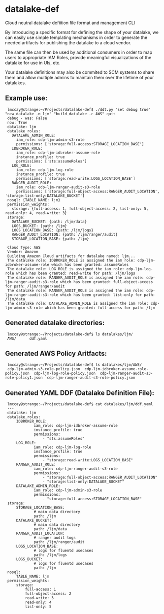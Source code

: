 # datalake-def
Cloud neutral datalake defiition file format and management CLI

By introducing a specific format for defining the shape of your datalake, we can easily use simple templating mechanisms in order to generate the needed artifacts for publishing the datalake to a cloud vendor.

The same file can then be used by additional consumers in order to map users to appropriate IAM Roles, provide meaningful visualizations of the datalake for use in UIs, etc.

Your datalake definitions may also be commited to SCM systems to share them and allow multiple admins to maintain them over the lifetime of your datalakes.


## Example use:

     lmccay@strange:~/Projects/datalake-def$ ./ddt.py "set debug true" "new_datalake -n ljm" "build_datalake -c AWS" quit
     debug - was: False
     now: True
     datalake: ljm
     datalake_roles:
       DATALAKE_ADMIN_ROLE:
         iam_role: cdp-ljm-admin-s3-role
         permissions: ['storage:full-access:STORAGE_LOCATION_BASE']
       IDBROKER_ROLE:
         iam_role: cdp-ljm-idbroker-assume-role
         instance_profile: true
         permissions: ['sts:assumeRoles']
       LOG_ROLE:
         iam_role: cdp-ljm-log-role
         instance_profile: true
         permissions: ['storage:read-write:LOGS_LOCATION_BASE']
       RANGER_AUDIT_ROLE:
         iam_role: cdp-ljm-ranger-audit-s3-role
         permissions: ['storage:full-object-access:RANGER_AUDIT_LOCATION', 'storage:list-only:DATALAKE_BUCKET']
     nosql: {TABLE_NAME: ljm}
     permission_weights:
       storage: {full-access: 1, full-object-access: 2, list-only: 5, read-only: 4, read-write: 3}
     storage:
       DATALAKE_BUCKET: {path: /ljm/data}
       LOGS_BUCKET: {path: /ljm}
       LOGS_LOCATION_BASE: {path: /ljm/logs}
       RANGER_AUDIT_LOCATION: {path: /ljm/ranger/audit}
       STORAGE_LOCATION_BASE: {path: /ljm}
     
     Cloud Type: AWS
     Vendor: Amazon
     Building Amazon Cloud artifacts for datalake named: ljm...
     The datalake role: IDBROKER_ROLE is assigned the iam role: cdp-ljm-idbroker-assume-role which has been granted: assumeRoles
     The datalake role: LOG_ROLE is assigned the iam role: cdp-ljm-log-role which has been granted: read-write for path: /ljm/logs
     The datalake role: RANGER_AUDIT_ROLE is assigned the iam role: cdp-ljm-ranger-audit-s3-role which has been granted: full-object-access for path: /ljm/ranger/audit
     The datalake role: RANGER_AUDIT_ROLE is assigned the iam role: cdp-ljm-ranger-audit-s3-role which has been granted: list-only for path: /ljm/data
     The datalake role: DATALAKE_ADMIN_ROLE is assigned the iam role: cdp-ljm-admin-s3-role which has been granted: full-access for path: /ljm

## Generated datalake directories:

     lmccay@strange:~/Projects/datalake-def$ ls datalakes/ljm/
     AWS/      ddf.yaml  

## Generated AWS Policy Aritfacts:

     lmccay@strange:~/Projects/datalake-def$ ls datalakes/ljm/AWS/
     cdp-ljm-admin-s3-role-policy.json  cdp-ljm-idbroker-assume-role-policy.json  cdp-ljm-log-role-policy.json  cdp-ljm-ranger-audit-s3-role-policy1.json  cdp-ljm-ranger-audit-s3-role-policy.json

## Generated YAML DDF (Datalake Definition File):

     lmccay@strange:~/Projects/datalake-def$ cat datalakes/ljm/ddf.yaml 
     ---
     datalake: ljm
     datalake_roles:
         IDBROKER_ROLE:
                 iam_role: cdp-ljm-idbroker-assume-role
                 instance_profile: true
                 permissions:
                     - "sts:assumeRoles"
         LOG_ROLE:
                 iam_role: cdp-ljm-log-role
                 instance_profile: true
                 permissions:
                     - "storage:read-write:LOGS_LOCATION_BASE"
         RANGER_AUDIT_ROLE:
                 iam_role: cdp-ljm-ranger-audit-s3-role
                 permissions:
                     - "storage:full-object-access:RANGER_AUDIT_LOCATION"
                     - "storage:list-only:DATALAKE_BUCKET"
         DATALAKE_ADMIN_ROLE:
                 iam_role: cdp-ljm-admin-s3-role
                 permissions:
                     - "storage:full-access:STORAGE_LOCATION_BASE"
     storage:
         STORAGE_LOCATION_BASE:
                 # main data directory
                 path: /ljm
         DATALAKE_BUCKET:
                 # main data directory
                 path: /ljm/data
         RANGER_AUDIT_LOCATION:
                 # ranger audit logs
                 path: /ljm/ranger/audit
         LOGS_LOCATION_BASE:
                 # logs for fluentd usecases
                 path: /ljm/logs
         LOGS_BUCKET:
                 # logs for fluentd usecases
                 path: /ljm
     nosql:
         TABLE_NAME: ljm
     permission_weights:
         storage:
             full-access: 1
             full-object-access: 2
             read-write: 3
             read-only: 4
             list-only: 5
